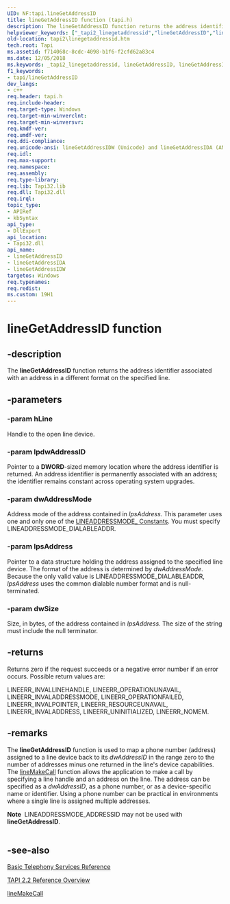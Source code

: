 ```yaml
---
UID: NF:tapi.lineGetAddressID
title: lineGetAddressID function (tapi.h)
description: The lineGetAddressID function returns the address identifier associated with an address in a different format on the specified line.
helpviewer_keywords: ["_tapi2_linegetaddressid","lineGetAddressID","lineGetAddressID function [TAPI 2.2]","lineGetAddressIDA","lineGetAddressIDW","tapi/lineGetAddressID","tapi/lineGetAddressIDA","tapi/lineGetAddressIDW","tapi2.linegetaddressid"]
old-location: tapi2\linegetaddressid.htm
tech.root: Tapi
ms.assetid: f714068c-8cdc-4098-b1f6-f2cfd62a83c4
ms.date: 12/05/2018
ms.keywords: _tapi2_linegetaddressid, lineGetAddressID, lineGetAddressID function [TAPI 2.2], lineGetAddressIDA, lineGetAddressIDW, tapi/lineGetAddressID, tapi/lineGetAddressIDA, tapi/lineGetAddressIDW, tapi2.linegetaddressid
f1_keywords:
- tapi/lineGetAddressID
dev_langs:
- c++
req.header: tapi.h
req.include-header: 
req.target-type: Windows
req.target-min-winverclnt: 
req.target-min-winversvr: 
req.kmdf-ver: 
req.umdf-ver: 
req.ddi-compliance: 
req.unicode-ansi: lineGetAddressIDW (Unicode) and lineGetAddressIDA (ANSI)
req.idl: 
req.max-support: 
req.namespace: 
req.assembly: 
req.type-library: 
req.lib: Tapi32.lib
req.dll: Tapi32.dll
req.irql: 
topic_type:
- APIRef
- kbSyntax
api_type:
- DllExport
api_location:
- Tapi32.dll
api_name:
- lineGetAddressID
- lineGetAddressIDA
- lineGetAddressIDW
targetos: Windows
req.typenames: 
req.redist: 
ms.custom: 19H1
---
```


# lineGetAddressID function


## -description


The 
<b>lineGetAddressID</b> function returns the address identifier associated with an address in a different format on the specified line.


## -parameters




### -param hLine

Handle to the open line device.


### -param lpdwAddressID

Pointer to a <b>DWORD</b>-sized memory location where the address identifier is returned. An address identifier is permanently associated with an address; the identifier remains constant across operating system upgrades.


### -param dwAddressMode

Address mode of the address contained in <i>lpsAddress</i>. This parameter uses one and only one of the 
<a href="https://docs.microsoft.com/windows/desktop/Tapi/lineaddressmode--constants">LINEADDRESSMODE_ Constants</a>. You must specify LINEADDRESSMODE_DIALABLEADDR.


### -param lpsAddress

Pointer to a data structure holding the address assigned to the specified line device. The format of the address is determined by <i>dwAddressMode</i>. Because the only valid value is LINEADDRESSMODE_DIALABLEADDR, <i>lpsAddress</i> uses the common dialable number format and is null-terminated.


### -param dwSize

Size, in bytes, of the address contained in <i>lpsAddress</i>. The size of the string must include the null terminator.


## -returns



Returns zero if the request succeeds or a negative error number if an error occurs. Possible return values are:

LINEERR_INVALLINEHANDLE, LINEERR_OPERATIONUNAVAIL, LINEERR_INVALADDRESSMODE, LINEERR_OPERATIONFAILED, LINEERR_INVALPOINTER, LINEERR_RESOURCEUNAVAIL, LINEERR_INVALADDRESS, LINEERR_UNINITIALIZED, LINEERR_NOMEM.




## -remarks



The 
<b>lineGetAddressID</b> function is used to map a phone number (address) assigned to a line device back to its <i>dwAddressID</i> in the range zero to the number of addresses minus one returned in the line's device capabilities. The 
<a href="https://docs.microsoft.com/windows/desktop/api/tapi/nf-tapi-linemakecall">lineMakeCall</a> function allows the application to make a call by specifying a line handle and an address on the line. The address can be specified as a <i>dwAddressID</i>, as a phone number, or as a device-specific name or identifier. Using a phone number can be practical in environments where a single line is assigned multiple addresses.

<div class="alert"><b>Note</b>  LINEADDRESSMODE_ADDRESSID may not be used with 
<b>lineGetAddressID</b>.</div>
<div> </div>



## -see-also




<a href="https://docs.microsoft.com/windows/desktop/Tapi/basic-telephony-services-reference">Basic Telephony Services Reference</a>



<a href="https://docs.microsoft.com/windows/desktop/Tapi/tapi-2-2-reference">TAPI 2.2 Reference Overview</a>



<a href="https://docs.microsoft.com/windows/desktop/api/tapi/nf-tapi-linemakecall">lineMakeCall</a>
 

 

